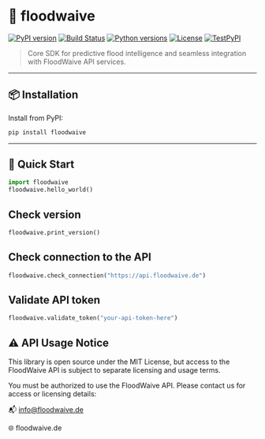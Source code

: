 # 🌊 floodwaive

[![PyPI version](https://img.shields.io/pypi/v/floodwaive.svg)](https://pypi.org/project/floodwaive/)
[![Build Status](https://github.com/floodwaive/floodwaive-library/actions/workflows/release.yml/badge.svg)](https://github.com/floodwaive/floodwaive-library/actions)
[![Python versions](https://img.shields.io/pypi/pyversions/floodwaive.svg)](https://pypi.org/project/floodwaive/)
[![License](https://img.shields.io/github/license/floodwaive/floodwaive-library.svg)](https://github.com/floodwaive/floodwaive-library/blob/main/LICENSE)
[![TestPyPI](https://img.shields.io/badge/TestPyPI-floodwaive-informational?logo=python&labelColor=grey)](https://test.pypi.org/project/floodwaive/)


> Core SDK for predictive flood intelligence and seamless integration with FloodWaive API services.
---

## 📦 Installation

Install from PyPI:

```bash
pip install floodwaive
```
---

## 🚀 Quick Start
```python
import floodwaive
floodwaive.hello_world()
```

## Check version
```python
floodwaive.print_version()
```

## Check connection to the API
```python
floodwaive.check_connection("https://api.floodwaive.de")
```

## Validate API token
```python
floodwaive.validate_token("your-api-token-here")
```

## ⚠️ API Usage Notice
This library is open source under the MIT License, but access to the FloodWaive API is subject to separate licensing and usage terms.

You must be authorized to use the FloodWaive API. Please contact us for access or licensing details:

📬 info@floodwaive.de

🌐 floodwaive.de
